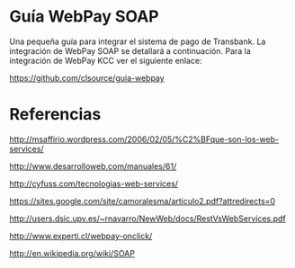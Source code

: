 # Guía WebPay SOAP
Una pequeña guía para integrar el sistema de pago de Transbank.
La integración de  WebPay SOAP se detallará a continuación. Para la integración de WebPay KCC ver el siguiente enlace:

https://github.com/clsource/guia-webpay



# Referencias

http://msaffirio.wordpress.com/2006/02/05/%C2%BFque-son-los-web-services/

http://www.desarrolloweb.com/manuales/61/

http://cyfuss.com/tecnologias-web-services/

https://sites.google.com/site/camoralesma/articulo2.pdf?attredirects=0

http://users.dsic.upv.es/~rnavarro/NewWeb/docs/RestVsWebServices.pdf

http://www.experti.cl/webpay-onclick/

http://en.wikipedia.org/wiki/SOAP